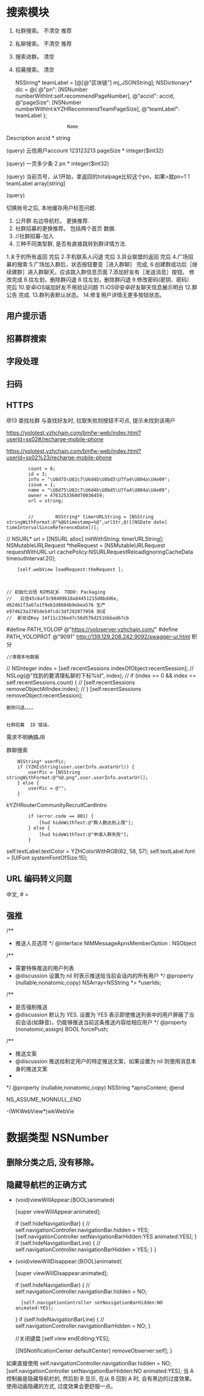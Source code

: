 # 搜索模块

1. 社群搜索。 不清空 推荐
2. 私聊搜索。 不清空 推荐
3. 搜索进群。 清空
4. 招募搜索。 清空




    NSString* teamLabel = [@[@"区块链"] mj_JSONString];
    NSDictionary* dic = @{
                          @"pn": [NSNumber numberWithInt:self.recommendPageNumber],
                          @"accid": accid,
                          @"pageSize": [NSNumber numberWithInt:kYZHRecommendTeamPageSize],
                          @"teamLabel": teamLabel
                          };
                          
                          Name
Description
accid *
string

(query)
云信用户account
123123213
pageSize *
integer($int32)

(query)
一页多少条
2
pn *
integer($int32)

(query)
当前页号，从1开始，拿返回的totalpage比较这个pn，如果>就pn=1
1
teamLabel
array[string]

(query)





切换账号之后, 本地缓存用户标签问题.





1. 公开群 右边导航栏。 更换推荐.
2. 社群招募的更换推荐。    包括两个首页 数据.
3. //社群招募-加入
4. 三种不同类型群, 是否有直接跳转到群详情方法.



1.关于的所有返回 完后
2.手机联系人闪退 完后
3.异业联盟的返回 完后
4.广场招募的搜索 
5.广场加入群后，状态按钮要变［进入群聊］ 完成,
6.创建群成功后［继续建群］进入群聊天。应该跳入群信息页面
7.添加好友有［发送消息］按钮。  修改完成
8.往左划，删除群闪退
8.往左划，删除群闪退
9.修改密码(密钥、密码） 完后
10.安卓iOS端加好友不用验证问题
11.iOS@安卓好友聊天信息展示明白
12.群公告  完成.
13.群列表默认状态。
14.修复用户详情无更多按钮状态。



## 用户提示语
## 招募群搜索
## 字段处理
## 扫码
## HTTPS

 
@13 查找社群 与查找好友时, 拉取失败则按钮不可点, 提示未找到该用户



https://yolotest.yzhchain.com/bmfw-web/index.html?userId=ss02#/recharge-mobile-phone

https://yolotest.yzhchain.com/bmfw-web/index.html?userId=ss02%23/recharge-mobile-phone


            count = 0;
            id = 3;
            info = "\U8d75\U82c7\U6d4b\U8bd5\U7fa4\U804a\U4e09";
            issue = 1;
            name = "\U8d75\U82c7\U6d4b\U8bd5\U7fa4\U804a\U4e09";
            owner = 4763253360070036459;
            url = string;
            
            
            //        NSString* timerURLString = [NSString stringWithFormat:@"%@&timestamp=%@",urlStr,@([[NSDate date] timeIntervalSinceReferenceDate])];
        
//        NSURL* url = [[NSURL alloc] initWithString: timerURLString];
        NSMutableURLRequest *theRequest = [NSMutableURLRequest requestWithURL:url
                                                                  cachePolicy:NSURLRequestReloadIgnoringCacheData
                                                              timeoutInterval:20];
        
        [self.webView loadRequest:theRequest ];



    // 初始化云信 NIMSDK  TODO: Packaging
    //   云信45c6af3c98409b18a84451215d0bdd6e, d62461f3a67a1f9eb1d8604b9ebea576 生产   e974623a3785de54fcdc3df292077058 测试
    //  新测试Key 14f11c236ed7c56d576d251bbbad67cb



#define PATH_YOLOIP   @"https://yoloserver.yzhchain.com/"
#define PATH_YOLOPROT @"9091"
http://139.129.208.242:9092/swagger-ui.html 积分



    //清理本地数据
//    NSInteger index = [self.recentSessions indexOfObject:recentSession];
//    NSLog(@"找到的要清理私聊的下标%ld", index);
//    if (index >= 0 && index <= self.recentSessions.count) {
//        [self.recentSessions removeObjectAtIndex:index];
//    }
    [self.recentSessions removeObject:recentSession];
    
    删除闪退。。。。
    
    
    社群招募  ID 错误。
    



   需求不明确搞JB
   
   
   群聊搜索



        NSString* userPic;
        if (YZHIsString(user.userInfo.avatarUrl)) {
            userPic = [NSString stringWithFormat:@"%@.png",user.userInfo.avatarUrl];
        } else {
            userPic = @"";
        }
kYZHRouterCommunityRecruitCardIntro


            if (error.code == 801) {
                [hud hideWithText:@"群人数达到上限"];
            } else {
                [hud hideWithText:@"申请入群失败"];
            }


self.textLabel.textColor = YZHColorWithRGB(62, 58, 57);
        self.textLabel.font      = [UIFont systemFontOfSize:15];




## URL 编码转义问题

中文, # =



## 强推
/**
 *  推送人员选项
 */
@interface NIMMessageApnsMemberOption : NSObject

/**
 *  需要特殊推送的用户列表
 *  @discussion 设置为 nil 时表示推送给当前会话内的所有用户
 */
@property (nullable,nonatomic,copy)     NSArray<NSString *> *userIds;

/**
 *  是否强制推送
 *  @discussion 默认为 YES. 设置为 YES 表示即使推送列表中的用户屏蔽了当前会话(如静音)，仍能够推送当前这条推送内容给相应用户
 */
@property (nonatomic,assign)            BOOL    forcePush;

/**
 *  推送文案
 *  @discussion 推送给制定用户的特定推送文案，如果设置为 nil 则使用消息本身的推送文案
 *
 */
@property (nullable,nonatomic,copy)     NSString    *apnsContent;
@end

NS_ASSUME_NONNULL_END



-(WKWebView*)wkWebVie

# 数据类型  NSNumber

## 删除分类之后, 没有移除。


## 隐藏导航栏的正确方式

- (void)viewWillAppear:(BOOL)animated{
    
    [super viewWillAppear:animated];

    if (self.hideNavigationBar) {
//        self.navigationController.navigationBar.hidden = YES;
        [self.navigationController setNavigationBarHidden:YES animated:YES];
    }
    if (self.hideNavigationBarLine) {
//        self.navigationController.navigationBarHidden = YES;
    }
}

- (void)viewWillDisappear:(BOOL)animated{
    
    [super viewWillDisappear:animated];
    
    if (self.hideNavigationBar) {
//        self.navigationController.navigationBar.hidden = NO;
        
        [self.navigationController setNavigationBarHidden:NO animated:YES];
    }
    if (self.hideNavigationBarLine) {
//        self.navigationController.navigationBarHidden = NO;
    }
    
    //关闭键盘
    [self.view endEditing:YES];
    
    [[NSNotificationCenter defaultCenter] removeObserver:self];
}

如果直接使用 
self.navigationController.navigationBar.hidden = NO;
[self.navigationController setNavigationBarHidden:NO animated:YES];
当 A 控制器是隐藏导航栏的, 然后到 B 显示, 在从 B 回到 A 时, 会有黑边的过度效果。   使用动画隐藏的方式, 过度效果会更舒服一点。


